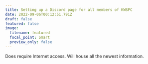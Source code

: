 ```yaml
---
title: Setting up a Discord page for all members of KWSPC
date: 2022-09-06T00:12:51.791Z
draft: false
featured: false
image:
  filename: featured
  focal_point: Smart
  preview_only: false
---
```

Does require Internet access.  Will house all the newest information.
